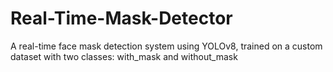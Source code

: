 # Real-Time-Mask-Detector
A real-time face mask detection system using YOLOv8, trained on a custom dataset with two classes: with_mask and without_mask
